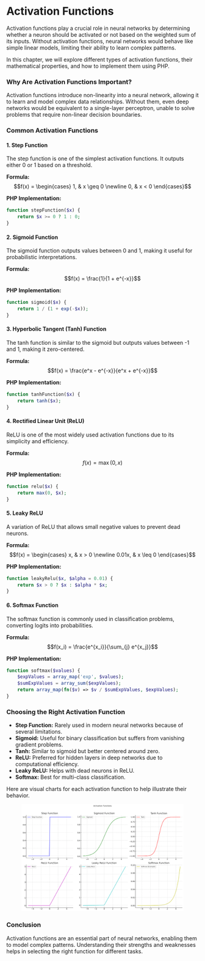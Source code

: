 # Activation Functions

Activation functions play a crucial role in neural networks by determining whether a neuron should be activated or not based on the weighted sum of its inputs. Without activation functions, neural networks would behave like simple linear models, limiting their ability to learn complex patterns.

In this chapter, we will explore different types of activation functions, their mathematical properties, and how to implement them using PHP.

### Why Are Activation Functions Important?

Activation functions introduce non-linearity into a neural network, allowing it to learn and model complex data relationships. Without them, even deep networks would be equivalent to a single-layer perceptron, unable to solve problems that require non-linear decision boundaries.

### Common Activation Functions

#### 1. Step Function

The step function is one of the simplest activation functions. It outputs either 0 or 1 based on a threshold.

**Formula:** $$f(x) = \begin{cases} 1, & x \geq 0 \newline 0, & x < 0 \end{cases}$$

**PHP Implementation:**

```php
function stepFunction($x) {
    return $x >= 0 ? 1 : 0;
}
```

#### 2. Sigmoid Function

The sigmoid function outputs values between 0 and 1, making it useful for probabilistic interpretations.

**Formula:** $$f(x) = \frac{1}{1 + e^{-x}}$$

**PHP Implementation:**

```php
function sigmoid($x) {
    return 1 / (1 + exp(-$x));
}
```

#### 3. Hyperbolic Tangent (Tanh) Function

The tanh function is similar to the sigmoid but outputs values between -1 and 1, making it zero-centered.

**Formula:** $$f(x) = \frac{e^x - e^{-x}}{e^x + e^{-x}}$$

**PHP Implementation:**

```php
function tanhFunction($x) {
    return tanh($x);
}
```

#### 4. Rectified Linear Unit (ReLU)

ReLU is one of the most widely used activation functions due to its simplicity and efficiency.

**Formula:** $$f(x) = \max(0, x)$$

**PHP Implementation:**

```php
function relu($x) {
    return max(0, $x);
}
```

#### 5. Leaky ReLU

A variation of ReLU that allows small negative values to prevent dead neurons.

**Formula:** $$f(x) = \begin{cases} x, & x > 0 \newline 0.01x, & x \leq 0 \end{cases}$$

**PHP Implementation:**

```php
function leakyRelu($x, $alpha = 0.01) {
    return $x > 0 ? $x : $alpha * $x;
}
```

#### 6. Softmax Function

The softmax function is commonly used in classification problems, converting logits into probabilities.

**Formula:** $$f(x_i) = \frac{e^{x_i}}{\sum_{j} e^{x_j}}$$

**PHP Implementation:**

```php
function softmax($values) {
    $expValues = array_map('exp', $values);
    $sumExpValues = array_sum($expValues);
    return array_map(fn($v) => $v / $sumExpValues, $expValues);
}
```

### Choosing the Right Activation Function

* **Step Function:** Rarely used in modern neural networks because of several limitations.
* **Sigmoid:** Useful for binary classification but suffers from vanishing gradient problems.
* **Tanh:** Similar to sigmoid but better centered around zero.
* **ReLU:** Preferred for hidden layers in deep networks due to computational efficiency.
* **Leaky ReLU:** Helps with dead neurons in ReLU.
* **Softmax:** Best for multi-class classification.

Here are visual charts for each activation function to help illustrate their behavior.

<div align="left"><figure><img src="../../../../.gitbook/assets/nn-activation-function-types-min.png" alt="" width="563"><figcaption></figcaption></figure></div>

### Conclusion

Activation functions are an essential part of neural networks, enabling them to model complex patterns. Understanding their strengths and weaknesses helps in selecting the right function for different tasks.
